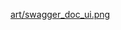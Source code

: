 [art/swagger_doc_ui.png](https://github.com/devhiteshuk/EmployeeManagementSys/blob/feature/swagger-implement/art/swagger_doc_ui.png?raw=true)
